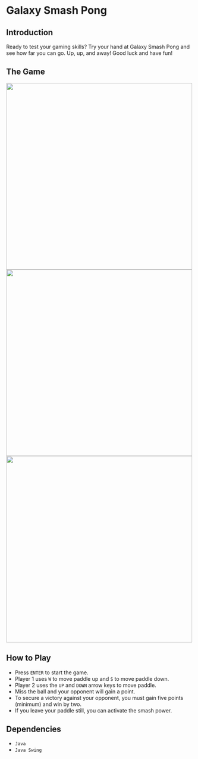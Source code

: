 # Galaxy Smash Pong

## Introduction
Ready to test your gaming skills? Try your hand at Galaxy Smash Pong and see how far you can go. Up, up, and away! Good luck and have fun!

## The Game
<img src="./Splash Screen.PNG" width="500">
<img src="./Game.PNG" width="500">
<img src="./Player 2 Wins.PNG" width="500">

## How to Play

- Press `ENTER` to start the game.
- Player 1 uses `W` to move paddle up and `S` to move paddle down.
- Player 2 uses the `UP` and `DOWN` arrow keys to move paddle.
- Miss the ball and your opponent will gain a point. 
- To secure a victory against your opponent, you must gain five points (minimum) and win by two.
- If you leave your paddle still, you can activate the smash power.

## Dependencies
 - `Java`
 - `Java Swing`
